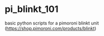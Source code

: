 # pi_blinkt_101
basic python scripts for a pimoroni blinkt unit
(https://shop.pimoroni.com/products/blinkt)
